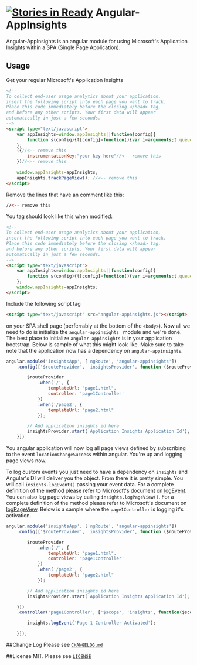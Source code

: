 [![Stories in Ready](https://badge.waffle.io/johnhidey/angular-appinsights.png?label=ready&title=Ready)](https://waffle.io/johnhidey/angular-appinsights)
Angular-AppInsights
===================

Angular-AppInsights is an angular module for using Microsoft's Application Insights within a SPA (Single Page Application).

## Usage
Get your regular Microsoft's Application Insights
```HTML
<!--
To collect end-user usage analytics about your application,
insert the following script into each page you want to track.
Place this code immediately before the closing </head> tag,
and before any other scripts. Your first data will appear
automatically in just a few seconds.
-->
<script type="text/javascript">
    var appInsights=window.appInsights||function(config){
        function s(config){t[config]=function(){var i=arguments;t.queue.push(function(){t[config].apply(t,i)})}}var t={config:config},r=document,f=window,e="script",o=r.createElement(e),i,u;for(o.src=config.url||"//az416426.vo.msecnd.net/scripts/a/ai.0.js",r.getElementsByTagName(e)[0].parentNode.appendChild(o),t.cookie=r.cookie,t.queue=[],i=["Event","Exception","Metric","PageView","Trace"];i.length;)s("track"+i.pop());return config.disableExceptionTracking||(i="onerror",s("_"+i),u=f[i],f[i]=function(config,r,f,e,o){var s=u&&u(config,r,f,e,o);return s!==!0&&t["_"+i](config,r,f,e,o),s}),t
    };
	({//<-- remove this
        instrumentationKey:"your key here"//<-- remove this
    })//<-- remove this
    
    window.appInsights=appInsights;
    appInsights.trackPageView(); //<-- remove this
</script>
```
Remove the lines that have an comment like this: 
```HTML
//<-- remove this
```

You tag should look like this when modified:
```HTML
<!--
To collect end-user usage analytics about your application,
insert the following script into each page you want to track.
Place this code immediately before the closing </head> tag,
and before any other scripts. Your first data will appear
automatically in just a few seconds.
-->
<script type="text/javascript">
    var appInsights=window.appInsights||function(config){
        function s(config){t[config]=function(){var i=arguments;t.queue.push(function(){t[config].apply(t,i)})}}var t={config:config},r=document,f=window,e="script",o=r.createElement(e),i,u;for(o.src=config.url||"//az416426.vo.msecnd.net/scripts/a/ai.0.js",r.getElementsByTagName(e)[0].parentNode.appendChild(o),t.cookie=r.cookie,t.queue=[],i=["Event","Exception","Metric","PageView","Trace"];i.length;)s("track"+i.pop());return config.disableExceptionTracking||(i="onerror",s("_"+i),u=f[i],f[i]=function(config,r,f,e,o){var s=u&&u(config,r,f,e,o);return s!==!0&&t["_"+i](config,r,f,e,o),s}),t
    };    
    window.appInsights=appInsights;
</script>
```

Include the following script tag 

```HTML
<script type="text/javascript" src="angular-appinsights.js"></script>
```

on your SPA shell page (perferrably at the bottom of the `<body>`).  Now all we need to do is initialize the `angular-appinsights `
module and we're done.  The best place to initialize `angular-appinsights` is in your application bootstrap.  Below is sample of 
what this might look like. Make sure to take note that the application now has a dependency on `angular-appinsights`.

```JavaScript
angular.module('insightsApp', ['ngRoute', 'angular-appinsights'])
    .config(['$routeProvider', 'insightsProvider', function ($routeProvider, insightsProvider) {

        $routeProvider
            .when('/', {
                templateUrl: "page1.html",
                controller: 'page1Controller'
            })
            .when('/page2', {
                templateUrl: "page2.html"
            });

        // Add application insights id here
        insightsProvider.start('Application Insights Application Id');
    }])
```
  
You angular application will now log all page views defined by subscribing to the event `locationChangeSuccess` within angular.
You're up and logging page views now.  

To log custom events you just need to have a dependency on `insights` and Angular's DI will deliver you the object.  From there it is 
pretty simple.  You will call `insights.logEvent()` passing your event data.  For a complete definition of the method please refer to
Microsoft's document on [logEvent](http://msdn.microsoft.com/en-us/library/dn614099.aspx).  You can also log page views by calling
`insights.logPageView()`. For a complete definition of the method please refer to Microsoft's document on
[logPageView](http://msdn.microsoft.com/en-us/library/dn614096.aspx). Below is a sample where the `page1Controller` is logging it's activation. 

```JavaScript
angular.module('insightsApp', ['ngRoute', 'angular-appinsights'])
    .config(['$routeProvider', 'insightsProvider', function ($routeProvider, insightsProvider) {

        $routeProvider
            .when('/', {
                templateUrl: "page1.html",
                controller: 'page1Controller'
            })
            .when('/page2', {
                templateUrl: "page2.html"
            });

        // Add application insights id here
        insightsProvider.start('Application Insights Application Id');

    }])
    .controller('page1Controller', ['$scope', 'insights', function($scope, insights) {

        insights.logEvent('Page 1 Controller Activated');

    }]);
```

##Change Log
Please see [`CHANGELOG.md`](CHANGELOG.md)

##License
MIT. Please see [`LICENSE`](LICENSE)
